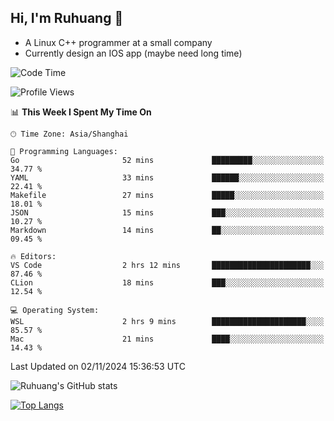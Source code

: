 ## Hi, I'm Ruhuang 👋

- A Linux C++ programmer at a small company
- Currently design an IOS app (maybe need long time)

<!--START_SECTION:waka-->
![Code Time](http://img.shields.io/badge/Code%20Time-106%20hrs%2036%20mins-blue)

![Profile Views](http://img.shields.io/badge/Profile%20Views-0-blue)

📊 **This Week I Spent My Time On** 

```text
🕑︎ Time Zone: Asia/Shanghai

💬 Programming Languages: 
Go                       52 mins             █████████░░░░░░░░░░░░░░░░   34.77 % 
YAML                     33 mins             ██████░░░░░░░░░░░░░░░░░░░   22.41 % 
Makefile                 27 mins             █████░░░░░░░░░░░░░░░░░░░░   18.01 % 
JSON                     15 mins             ███░░░░░░░░░░░░░░░░░░░░░░   10.27 % 
Markdown                 14 mins             ██░░░░░░░░░░░░░░░░░░░░░░░   09.45 % 

🔥 Editors: 
VS Code                  2 hrs 12 mins       ██████████████████████░░░   87.46 % 
CLion                    18 mins             ███░░░░░░░░░░░░░░░░░░░░░░   12.54 % 

💻 Operating System: 
WSL                      2 hrs 9 mins        █████████████████████░░░░   85.57 % 
Mac                      21 mins             ████░░░░░░░░░░░░░░░░░░░░░   14.43 % 
```


 Last Updated on 02/11/2024 15:36:53 UTC
<!--END_SECTION:waka-->

![Ruhuang's GitHub stats](https://github-readme-stats.vercel.app/api?username=ruhuang2001&count_private=true&hide_title=true&show_icons=true&theme=vue)

[![Top Langs](https://github-readme-stats.vercel.app/api/top-langs/?username=ruhuang2001&layout=compact)](https://github.com/anuraghazra/github-readme-stats)
